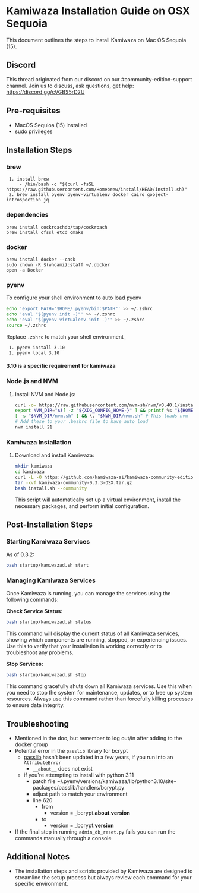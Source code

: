 # Kamiwaza Installation Guide on OSX Sequoia

This document outlines the steps to install Kamiwaza on Mac OS Sequoia (15).

## Discord

This thread originated from our discord on our #community-edition-support channel. Join us to discuss, ask questions, get help: <https://discord.gg/cVGBS5rD2U>

## Pre-requisites

- MacOS Sequioa (15) installed 
- sudo privileges

## Installation Steps

### brew
	 1. install brew
		 - /bin/bash -c "$(curl -fsSL https://raw.githubusercontent.com/Homebrew/install/HEAD/install.sh)"
	 2. brew install pyenv pyenv-virtualenv docker cairo gobject-introspection jq

### dependencies
```
brew install cockroachdb/tap/cockroach
brew install cfssl etcd cmake
```

### docker
```
brew install docker --cask
sudo chown -R $(whoami):staff ~/.docker
open -a Docker
```

### pyenv
To configure your shell environment to auto load pyenv
```bash
echo 'export PATH="$HOME/.pyenv/bin:$PATH"' >> ~/.zshrc
echo 'eval "$(pyenv init -)"' >> ~/.zshrc
echo 'eval "$(pyenv virtualenv-init -)"' >> ~/.zshrc
source ~/.zshrc
```
Replace `.zshrc` to match your shell environment_

	 1. pyenv install 3.10
     2. pyenv local 3.10

#### 3.10 is a specific requirement for kamiwaza

### Node.js and NVM

1. Install NVM and Node.js:

    ```bash
    curl -o- https://raw.githubusercontent.com/nvm-sh/nvm/v0.40.1/install.sh | bash
    export NVM_DIR="$([ -z "${XDG_CONFIG_HOME-}" ] && printf %s "${HOME}/.nvm" || printf %s "${XDG_CONFIG_HOME}/nvm")"
    [ -s "$NVM_DIR/nvm.sh" ] && \. "$NVM_DIR/nvm.sh" # This loads nvm
    # Add these to your .bashrc file to have auto load
    nvm install 21
    ```

### Kamiwaza Installation

1. Download and install Kamiwaza:

    ```bash
    mkdir kamiwaza
    cd kamiwaza
    curl -L -O https://github.com/kamiwaza-ai/kamiwaza-community-edition/raw/main/kamiwaza-community-0.3.3-OSX.tar.gz
    tar -xvf kamiwaza-community-0.3.3-OSX.tar.gz
    bash install.sh --community
    ```

    This script will automatically set up a virtual environment, install the necessary packages, and perform initial configuration.


## Post-Installation Steps

### Starting Kamiwaza Services

As of 0.3.2:

```bash
bash startup/kamiwazad.sh start
```

### Managing Kamiwaza Services

Once Kamiwaza is running, you can manage the services using the following commands:

**Check Service Status:**
```bash
bash startup/kamiwazad.sh status
```
This command will display the current status of all Kamiwaza services, showing which components are running, stopped, or experiencing issues. Use this to verify that your installation is working correctly or to troubleshoot any problems.

**Stop Services:**
```bash
bash startup/kamiwazad.sh stop
```
This command gracefully shuts down all Kamiwaza services. Use this when you need to stop the system for maintenance, updates, or to free up system resources. Always use this command rather than forcefully killing processes to ensure data integrity.

## Troubleshooting

- Mentioned in the doc, but remember to log out/in after adding to the docker group
- Potential error in the `passlib` library for bcrypt
    - [passlib](https://foss.heptapod.net/python-libs/passlib) hasn't been updated in a few years, if you run into an `AttributeError`
        - `__about__` does not exist
    - if you're attempting to install with python 3.11
        - patch file ~/.pyenv/versions/kamiwaza/lib/python3.10/site-packages/passlib/handlers/bcrypt.py
        - adjust path to match your environment
        - line 620 
            - from
	            - version = _bcrypt.__about__.__version__
            - to
    		    - version = _bcrypt.__version__
- If the final step in running `admin_db_reset.py` fails you can run the commands manually through a console


## Additional Notes

- The installation steps and scripts provided by Kamiwaza are designed to streamline the setup process but always review each command for your specific environment.
